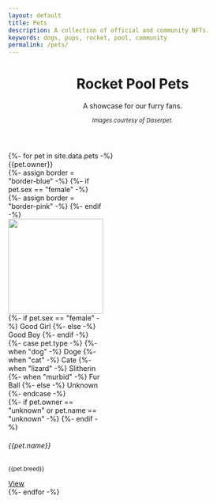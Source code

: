 ```yaml
---
layout: default
title: Pets
description: A collection of official and community NFTs.
keywords: dogs, pups, rocket, pool, community
permalink: /pets/
---
```



<!-- Header -->
<header class="container py-4 mt-5">
  <div class="text-center">
    <h1 class="display-6 fw-bold mb-3">Rocket Pool Pets</h1>
    <p class="col-md-10 col-lg-8 mx-auto lead">
      A showcase for our furry fans.
    </p>
    <small><em>Images courtesy of Daserpet.</em></small>
  </div>
</header>


<!-- Content -->
<section id="pets" class="container py-4">
  <div class="row row-cols-auto justify-content-center">
    {%- for pet in site.data.pets -%}
      <div class="col d-flex align-items-stretch">
        <div class="card mb-3" style="width: 12rem;">
          <div class="card-header owner">
            {{pet.owner}}
          </div>
          {%- assign border = "border-blue" -%}
          {%- if pet.sex == "female" -%}
            {%- assign border = "border-pink" -%}
          {%- endif -%}
          <div style="height: 12rem; width: 12rem;">
            <img src="/{{pet.img_url}}" class="card-img-top mx-auto p-2 d-block" style="height: 100%; object-fit: contain;">
          </div>
          <div class="card-body d-flex align-items-start flex-column pt-0">
            {%- if pet.sex == "female" -%}
              <span class="badge rounded-pill bg-baby-pink">Good Girl</span>
            {%- else -%}
              <span class="badge rounded-pill bg-baby-blue">Good Boy</span>
            {%- endif -%}
            <div>
              {%- case pet.type -%}
                {%- when "dog" -%}
                  <span class="badge rounded-pill bg-warning">Doge</span>
                {%- when "cat" -%}
                  <span class="badge rounded-pill bg-secondary">Cate</span>
                {%- when "lizard" -%}
                  <span class="badge rounded-pill bg-success">Slitherin</span>
                {%- when "murbid" -%}
                  <span class="badge rounded-pill bg-primary">Fur Ball</span>
                {%- else -%}
                  <span class="badge rounded-pill bg-dark">Unknown</span>
              {%- endcase -%}
            </div>
            {%- if pet.owner == "unknown" or pet.name == "unknown" -%}
              <!-- <span class="badge rounded-pill bg-orange">Lost Pet</span> -->
            {%- endif -%}
            <h6 class="card-title mt-2 pb-1">{{pet.name}}</h6>
            <p class="card-subtitle lh-1 text-muted mb-auto"><small>{{pet.breed}}</small></p>
            <div>
              <a href="/{{pet.img_url}}" class="btn btn-sm btn-outline-dark mt-3">View</a>
            </div>
          </div>
        </div>
      </div>
    {%- endfor -%}
  </div>
</section>